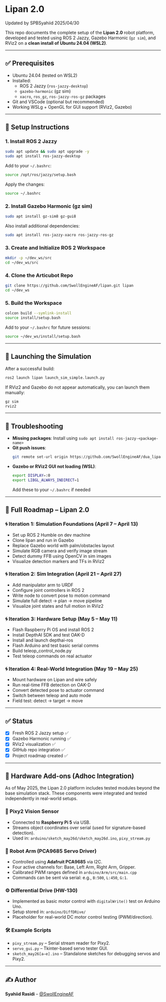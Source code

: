 # Lipan 2.0
Updated by SPBSyahiid 2025/04/30

This repo documents the complete setup of the **Lipan 2.0** robot platform, developed and tested using ROS 2 Jazzy, Gazebo Harmonic (`gz sim`), and RViz2 on a **clean install of Ubuntu 24.04 (WSL2)**.

---

## ✅ Prerequisites

- Ubuntu 24.04 (tested on WSL2)
- Installed:
  - ROS 2 Jazzy (`ros-jazzy-desktop`)
  - `gazebo-harmonic` (gz sim)
  - `xacro`, `ros_gz`, `ros-jazzy-ros-gz` packages
- Git and VSCode (optional but recommended)
- Working WSLg + OpenGL for GUI support (RViz2, Gazebo)

---

## 🧰 Setup Instructions

### 1. Install ROS 2 Jazzy
```bash
sudo apt update && sudo apt upgrade -y
sudo apt install ros-jazzy-desktop
```
Add to your `~/.bashrc`:
```bash
source /opt/ros/jazzy/setup.bash
```
Apply the changes:
```bash
source ~/.bashrc
```

### 2. Install Gazebo Harmonic (gz sim)
```bash
sudo apt install gz-sim8 gz-gui8
```
Also install additional dependencies:
```bash
sudo apt install ros-jazzy-xacro ros-jazzy-ros-gz
```

### 3. Create and Initialize ROS 2 Workspace
```bash
mkdir -p ~/dev_ws/src
cd ~/dev_ws/src
```

### 4. Clone the Articubot Repo
```bash
git clone https://github.com/SwollEngineAF/lipan.git lipan
cd ~/dev_ws
```

### 5. Build the Workspace
```bash
colcon build --symlink-install
source install/setup.bash
```
Add to your `~/.bashrc` for future sessions:
```bash
source ~/dev_ws/install/setup.bash
```

---

## 🚀 Launching the Simulation
After a successful build:
```bash
ros2 launch lipan launch_sim_simple.launch.py
```
If RViz2 and Gazebo do not appear automatically, you can launch them manually:
```bash
gz sim
rviz2
```

---

## 🔧 Troubleshooting

- **Missing packages**: Install using `sudo apt install ros-jazzy-<package-name>`
- **Git push issues**:
  ```bash
  git remote set-url origin https://github.com/SwollEngineAF/dua_lipan.git
  ```
- **Gazebo or RViz2 GUI not loading (WSL)**:
  ```bash
  export DISPLAY=:0
  export LIBGL_ALWAYS_INDIRECT=1
  ```
  Add these to your `~/.bashrc` if needed

---

## 📆 Full Roadmap – Lipan 2.0

### 🌀 Iteration 1: Simulation Foundations (April 7 – April 13)
- Set up ROS 2 Humble on dev machine
- Clone lipan and run in Gazebo
- Replace Gazebo world with palm/obstacles layout
- Simulate RGB camera and verify image stream
- Detect dummy FFB using OpenCV in sim images
- Visualize detection markers and TFs in RViz2

### 🌀 Iteration 2: Sim Integration (April 21 – April 27)
- Add manipulator arm to URDF
- Configure joint controllers in ROS 2
- Write node to convert pose to motion command
- Simulate full detect → plan → move pipeline
- Visualize joint states and full motion in RViz2

### 🌀 Iteration 3: Hardware Setup (May 5 – May 11)
- Flash Raspberry Pi OS and install ROS 2
- Install DepthAI SDK and test OAK-D
- Install and launch depthai-ros
- Flash Arduino and test basic serial comms
- Build teleop_control_node.py
- Test teleop commands on real actuator

### 🌀 Iteration 4: Real-World Integration (May 19 – May 25)
- Mount hardware on Lipan and wire safely
- Run real-time FFB detection on OAK-D
- Convert detected pose to actuator command
- Switch between teleop and auto mode
- Field test: detect → target → move

---

## ✅ Status

- [x] Fresh ROS 2 Jazzy setup ✅
- [x] Gazebo Harmonic running ✅
- [x] RViz2 visualization ✅
- [x] GitHub repo integration ✅
- [x] Project roadmap created ✅

---

## 🧩 Hardware Add-ons (Adhoc Integration)

As of May 2025, the Lipan 2.0 platform includes tested modules beyond the base simulation stack. These components were integrated and tested independently in real-world setups.

### 📸 Pixy2 Vision Sensor

* Connected to **Raspberry Pi 5** via USB.
* Streams object coordinates over serial (used for signature-based detection).
* Used in: `arduino/sketch_may26d/sketch_may26d.ino`, `pixy_stream.py`

### 🦾 Robot Arm (PCA9685 Servo Driver)

* Controlled using **Adafruit PCA9685** via I2C.
* Four active channels for: Base, Left Arm, Right Arm, Gripper.
* Calibrated PWM ranges defined in `arduino/Arm/src/main.cpp`
* Commands can be sent via serial: e.g., `B:500`, `L:450`, `G:1`.

### ⚙️ Differential Drive (HW-130)

* Implemented as basic motor control with `digitalWrite()` test on Arduino Uno.
* Setup stored in: `arduino/DiffDRive/`
* Placeholder for real-world DC motor control testing (PWM/direction).

### 🛠 Example Scripts

* `pixy_stream.py` – Serial stream reader for Pixy2.
* `servo_gui.py` – Tkinter-based servo tester GUI.
* `sketch_may26[a–e].ino` – Standalone sketches for debugging servos and Pixy2.

---

## ✍️ Author
**Syahiid Rasidi** – [@SwollEngineAF](https://github.com/SwollEngineAF)
